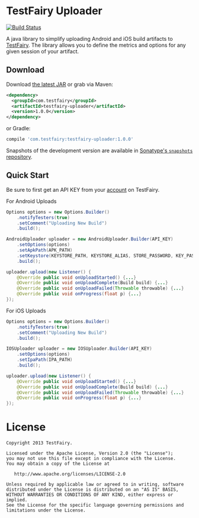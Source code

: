 TestFairy Uploader
==================
[![Build Status](https://travis-ci.org/testfairy/testfairy-uploader.png)](https://travis-ci.org/testfairy/testfairy-uploader)

A java library to simplify uploading Android and iOS build artifacts to [TestFairy](https://www.testfairy.com). The library allows you to define the metrics and options for any given session of your artifact.

Download
--------

Download [the latest JAR][1] or grab via Maven:
```xml
<dependency>
  <groupId>com.testfairy</groupId>
  <artifactId>testfairy-uploader</artifactId>
  <version>1.0.0</version>
</dependency>
```
or Gradle:
```groovy
compile 'com.testfairy:testfairy-uploader:1.0.0'
```

Snapshots of the development version are available in [Sonatype's `snapshots` repository][snap].

Quick Start
-----------
Be sure to first get an API KEY from your [account][2] on TestFairy.

For Android Uploads
```java
Options options = new Options.Builder()
    .notifyTesters(true)
    .setComment("Uploading New Build")
    .build();

AndroidUploader uploader = new AndroidUploader.Builder(API_KEY)
    .setOptions(options)
    .setApkPath(APK_PATH)
    .setKeystore(KEYSTORE_PATH, KEYSTORE_ALIAS, STORE_PASSWORD, KEY_PASSWORD)
    .build();

uploader.upload(new Listener() {
    @Override public void onUploadStarted() {...}
    @Override public void onUploadComplete(Build build) {...}
    @Override public void onUploadFailed(Throwable throwable) {...}
    @Override public void onProgress(float p) {...}
});
```

For iOS Uploads
```java
Options options = new Options.Builder()
    .notifyTesters(true)
    .setComment("Uploading New Build")
    .build();

IOSUploader uploader = new IOSUploader.Builder(API_KEY)
    .setOptions(options)
    .setIpaPath(IPA_PATH)
    .build();

uploader.upload(new Listener() {
    @Override public void onUploadStarted() {...}
    @Override public void onUploadComplete(Build build) {...}
    @Override public void onUploadFailed(Throwable throwable) {...}
    @Override public void onProgress(float p) {...}
});
```

License
=======

    Copyright 2013 TestFairy.

    Licensed under the Apache License, Version 2.0 (the "License");
    you may not use this file except in compliance with the License.
    You may obtain a copy of the License at

       http://www.apache.org/licenses/LICENSE-2.0

    Unless required by applicable law or agreed to in writing, software
    distributed under the License is distributed on an "AS IS" BASIS,
    WITHOUT WARRANTIES OR CONDITIONS OF ANY KIND, either express or implied.
    See the License for the specific language governing permissions and
    limitations under the License.



 [1]: https://search.maven.org/remote_content?g=com.testfairy.testfairy%2Duploader&a=testfairy%2Duploader&v=LATEST
 [2]: https://app.testfairy.com/settings/
 [snap]: https://oss.sonatype.org/content/repositories/snapshots/